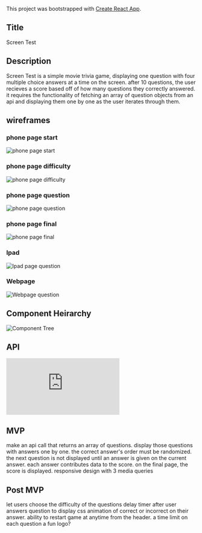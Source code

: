 This project was bootstrapped with [Create React App](https://github.com/facebook/create-react-app).

## Title

Screen Test

## Description

Screen Test is a simple movie trivia game, displaying one question with four multiple choice answers at a time on the screen. after 10 questions, the user recieves a score based off of how many questions they correctly answered. it requires the functionality of fetching an array of question objects from an api and displaying them one by one as the user iterates through them.

## wireframes
### phone page start
![phone page start](src/wireframes/Phone-page1.png)
### phone page difficulty
![phone page difficulty](src/wireframes/Phone-page-difficulty.png)
### phone page question
![phone page question](src/wireframes/Phone-page-question.png)
### phone page final
![phone page final](src/wireframes/Phone-page-final.png)
### Ipad 
![Ipad page question](src/wireframes/Ipad-question.png)
### Webpage
![Webpage question](src/wireframes/Web-page-question.png)



## Component Heirarchy

![Component Tree](src/wireframes/Component-Tree.png)

## API
![opentdb](https://opentdb.com/api.php?amount=10&category=11)


## MVP
make an api call that returns an array of questions.
display those questions with answers one by one. the correct answer's order must be randomized. the next question is not displayed until an answer is given on the current answer. each answer contributes data to the score. on the final page, the score is displayed.
responsive design with 3 media queries


## Post MVP

let users choose the difficulty of the questions
delay timer after user answers question to display css animation of correct or incorrect on their answer.
ability to restart game at anytime from the header.
a time limit on each question
a fun logo?

